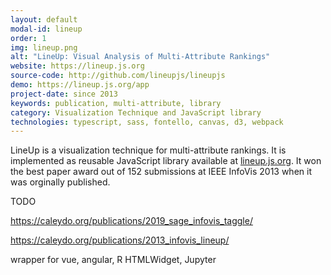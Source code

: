 ```yaml
---
layout: default
modal-id: lineup
order: 1
img: lineup.png
alt: "LineUp: Visual Analysis of Multi-Attribute Rankings"
website: https://lineup.js.org
source-code: http://github.com/lineupjs/lineupjs
demo: https://lineup.js.org/app
project-date: since 2013
keywords: publication, multi-attribute, library
category: Visualization Technique and JavaScript library
technologies: typescript, sass, fontello, canvas, d3, webpack
---
```


LineUp is a visualization technique for multi-attribute rankings. It is implemented as reusable JavaScript library available at [lineup.js.org](https://lineup.js.org). It won the best paper award out of 152 submissions at IEEE InfoVis 2013 when it was orginally published. 

TODO

https://caleydo.org/publications/2019_sage_infovis_taggle/

https://caleydo.org/publications/2013_infovis_lineup/

wrapper for vue, angular, R HTMLWidget, Jupyter